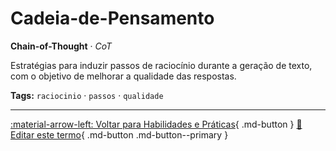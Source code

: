 # Cadeia-de-Pensamento

**Chain-of-Thought** · *CoT*

Estratégias para induzir passos de raciocínio durante a geração de texto, com o objetivo de melhorar a qualidade das respostas.


**Tags:** `raciocinio` · `passos` · `qualidade`

---

[:material-arrow-left: Voltar para Habilidades e Práticas](index.md){ .md-button }
[📝 Editar este termo](https://github.com/seu-usuario/glossario-ia/edit/main/glossario.yaml){ .md-button .md-button--primary }

